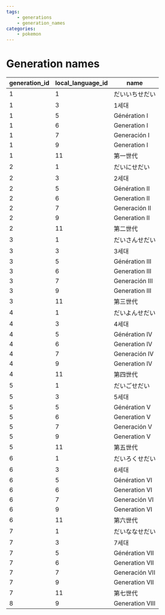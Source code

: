 ```yaml
---
tags:
    - generations
    - generation_names
categories:
    - pokemon
---
```


# Generation names

| generation_id | local_language_id |      name       |
|---------------|-------------------|-----------------|
| 1             | 1                 | だいいちせだい         |
| 1             | 3                 | 1세대             |
| 1             | 5                 | Génération I    |
| 1             | 6                 | Generation I    |
| 1             | 7                 | Generación I    |
| 1             | 9                 | Generation I    |
| 1             | 11                | 第一世代            |
| 2             | 1                 | だいにせだい          |
| 2             | 3                 | 2세대             |
| 2             | 5                 | Génération II   |
| 2             | 6                 | Generation II   |
| 2             | 7                 | Generación II   |
| 2             | 9                 | Generation II   |
| 2             | 11                | 第二世代            |
| 3             | 1                 | だいさんせだい         |
| 3             | 3                 | 3세대             |
| 3             | 5                 | Génération III  |
| 3             | 6                 | Generation III  |
| 3             | 7                 | Generación III  |
| 3             | 9                 | Generation III  |
| 3             | 11                | 第三世代            |
| 4             | 1                 | だいよんせだい         |
| 4             | 3                 | 4세대             |
| 4             | 5                 | Génération IV   |
| 4             | 6                 | Generation IV   |
| 4             | 7                 | Generación IV   |
| 4             | 9                 | Generation IV   |
| 4             | 11                | 第四世代            |
| 5             | 1                 | だいごせだい          |
| 5             | 3                 | 5세대             |
| 5             | 5                 | Génération V    |
| 5             | 6                 | Generation V    |
| 5             | 7                 | Generación V    |
| 5             | 9                 | Generation V    |
| 5             | 11                | 第五世代            |
| 6             | 1                 | だいろくせだい         |
| 6             | 3                 | 6세대             |
| 6             | 5                 | Génération VI   |
| 6             | 6                 | Generation VI   |
| 6             | 7                 | Generación VI   |
| 6             | 9                 | Generation VI   |
| 6             | 11                | 第六世代            |
| 7             | 1                 | だいななせだい         |
| 7             | 3                 | 7세대             |
| 7             | 5                 | Génération VII  |
| 7             | 6                 | Generation VII  |
| 7             | 7                 | Generación VII  |
| 7             | 9                 | Generation VII  |
| 7             | 11                | 第七世代            |
| 8             | 9                 | Generation VIII |
